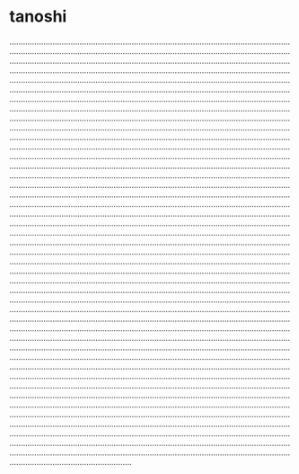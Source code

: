 # tanoshi

......................................................................................................................................................................................................................................................................................................................................................................................................................................................................................................................................................................................................................................................................................................................................................................................................................................................................................................................................................................................................................................................................................................................................................................................................................................................................................................................................................................................................................................................................................................................................................................................................................................................................................................................................................................................................................................................................................................................................................................................................................................................................................................................................................................................................................................................................................................................................................................................................................................................................................................................................................................................................................................................................................................................................................................................................................................................................................................................................................................................................................................................................................................................................................................................................................................................................................................................................................................................................................................................................................................................................................................................................................................................................................................................................................................................................................................................................................................................................................................................................................................................................................................................................................................................................................................................................................................................................................................................................................................................................................................................................................................................................................................................................................................................................................................................................................................................................................................................................................................................................................................................................................................................................................................................................................................................................................................................................................................................................................................................................................................................................................................................................................................................................................................................................
